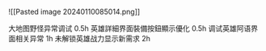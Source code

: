 ![[Pasted image 20240110085014.png]]

大地图野怪异常调试 0.5h
英雄詳細界面裝備按鈕顯示優化 0.5h
调试英雄阿语界面相关异常  1h
未解锁英雄战力显示新需求 2h